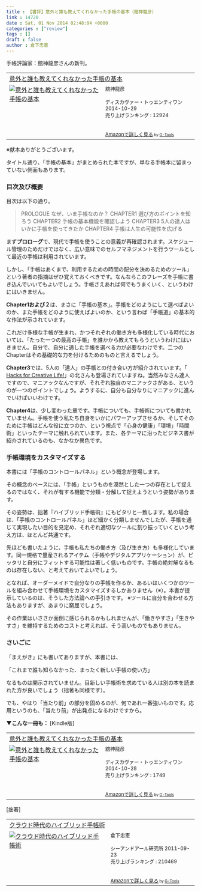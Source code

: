 ```yaml
---
title : 【書評】意外と誰も教えてくれなかった手帳の基本（館神龍彦）
link : 14720
date : Sat, 01 Nov 2014 02:48:04 +0000
categories : ["review"]
tags : []
draft : false
author : 倉下忠憲
---
```


手帳評論家：館神龍彦さんの新刊。

<table  border="0" cellpadding="5"><tr><td colspan="2"><a href="http://www.amazon.co.jp/%E6%84%8F%E5%A4%96%E3%81%A8%E8%AA%B0%E3%82%82%E6%95%99%E3%81%88%E3%81%A6%E3%81%8F%E3%82%8C%E3%81%AA%E3%81%8B%E3%81%A3%E3%81%9F%E6%89%8B%E5%B8%B3%E3%81%AE%E5%9F%BA%E6%9C%AC-%E8%88%98%E7%A5%9E%E9%BE%8D%E5%BD%A6/dp/4799315846%3FSubscriptionId%3D15SMZCTB9V8NGR2TW082%26tag%3Drashita1000-22%26linkCode%3Dxm2%26camp%3D2025%26creative%3D165953%26creativeASIN%3D4799315846" target="_blank">意外と誰も教えてくれなかった手帳の基本</a><img src="http://www.assoc-amazon.jp/e/ir?t=rashita1000-22&l=ur2&o=9" width="1" height="1" style="border: none;" alt="" /></td></tr><tr><td valign="top"><a href="http://www.amazon.co.jp/%E6%84%8F%E5%A4%96%E3%81%A8%E8%AA%B0%E3%82%82%E6%95%99%E3%81%88%E3%81%A6%E3%81%8F%E3%82%8C%E3%81%AA%E3%81%8B%E3%81%A3%E3%81%9F%E6%89%8B%E5%B8%B3%E3%81%AE%E5%9F%BA%E6%9C%AC-%E8%88%98%E7%A5%9E%E9%BE%8D%E5%BD%A6/dp/4799315846%3FSubscriptionId%3D15SMZCTB9V8NGR2TW082%26tag%3Drashita1000-22%26linkCode%3Dxm2%26camp%3D2025%26creative%3D165953%26creativeASIN%3D4799315846" target="_blank"><img src="http://ecx.images-amazon.com/images/I/51SbTnZI2NL._SL160_.jpg" border="0" alt="意外と誰も教えてくれなかった手帳の基本" /></a></td><td valign="top"><font size="-1">舘神龍彦 <br /><br />ディスカヴァー・トゥエンティワン  2014-10-29<br />売り上げランキング : 12924<br /><br /><br /><a href="http://www.amazon.co.jp/%E6%84%8F%E5%A4%96%E3%81%A8%E8%AA%B0%E3%82%82%E6%95%99%E3%81%88%E3%81%A6%E3%81%8F%E3%82%8C%E3%81%AA%E3%81%8B%E3%81%A3%E3%81%9F%E6%89%8B%E5%B8%B3%E3%81%AE%E5%9F%BA%E6%9C%AC-%E8%88%98%E7%A5%9E%E9%BE%8D%E5%BD%A6/dp/4799315846%3FSubscriptionId%3D15SMZCTB9V8NGR2TW082%26tag%3Drashita1000-22%26linkCode%3Dxm2%26camp%3D2025%26creative%3D165953%26creativeASIN%3D4799315846" target="_blank">Amazonで詳しく見る</a></font><font size="-2"> by <a href="http://www.goodpic.com/mt/aws/index.html" >G-Tools</a></font></td></tr></table>
※献本ありがとうございます。

タイトル通り、「手帳の基本」がまとめられた本ですが、単なる手帳本に留まっていない側面もあります。

<H3>目次及び概要</H3>

目次は以下の通り。

<blockquote>
PROLOGUE なぜ、いま手帳なのか？
CHAPTER1 選び方のポイントを知ろう
CHAPTER2 手帳の基本機能を確認しよう
CHAPTER3 5人の達人はいかに手帳を使ってきたか
CHAPTER4 手帳は人生の可能性を広げる
</blockquote>

まず<strong>プロローグ</strong>で、現代で手帳を使うことの意義が再確認されます。スケジュール管理のためだけではなく、広い意味でのセルフマネジメントを行うツールとして最近の手帳は利用されています。

しかし、「手帳はあくまで、利用するための時間の配分を決めるためのツール」という著者の指摘はぜひ覚えておくべきです。なんならこのフレーズを手帳に書き込んでいいてもよいでしょう。手帳さえあれば何でもうまくいく、というわけにはいきません。

<strong>Chapter1および２</strong>は、まさに「手帳の基本」。手帳をどのようにして選べばよいのか、また手帳をどのように使えばよいのか、という言わば「手帳道」の基本的な作法が示されています。

これだけ多様な手帳が生まれ、かつそれぞれの働き方も多様化している時代においては、「たった一つの最高の手帳」を誰かから教えてもらうというわけにはいきません。自分で、自分に適した手帳を選べる力が必要なわけです。二つのChapterはその基礎的な力を付けるためのものと言えるでしょう。

<strong>Chapter3</strong>では、5人の「達人」の手帳との付き合い方が紹介されています。「<a href="http://hacks.beck1240.com/" target="_blank"> Hacks for Creative Life!</a>」の北さんも登場されていますね。当然みなさん達人ですので、マニアックなんですが、それぞれ独自のマニアックさがある、というのが一つのポイントでしょう。ようするに、自分も自分なりにマニアックに進んでいけばいいわけです。

<strong>Chapter4</strong>は、少し変わった章です。手帳についても、手帳術についても書かれていません。手帳を使う私たち自身をいかにパワーアップさせるか、そしてそのために手帳はどんな役に立つのか、という視点で「心身の健康」「環境」「時間術」といったテーマに触れられています。また、各テーマに沿ったビジネス書が紹介されているのも、なかなか異色です。

<H3>手帳環境をカスタマイズする</H3>

本書には「手帳のコントロールパネル」という概念が登場します。

その概念のベースには、「手帳」というものを漠然とした一つの存在として捉えるのではなく、それが有する機能で分類・分解して捉えようという姿勢があります。

その姿勢は、拙著『ハイブリッド手帳術』にもピタリと一致します。私の場合は、「手帳のコントロールパネル」ほど細かく分類しませんでしたが、手帳を通じて実現したい目的を見定め、それぞれ適切なツールに割り振っていくという考え方は、ほとんど共通です。

先ほども書いたように、手帳も私たちの働き方（及び生き方）も多様化しています。同一規格で量産されるアイテム（手帳やデジタルアプリケーション）が、ピッタリと自分にフィットする可能性は著しく低いものです。手帳の絶対解なるものは存在しない、と考えておいてよいでしょう。

となれば、オーダーメイドで自分なりの手帳を作るか、あるいはいくつかのツールを組み合わせて手帳環境をカスタマイズするしかありません（※）。本書が提示しているのは、そうした方法論への手引きです。
※ツールに自分を合わせる方法もありますが、あまりに窮屈でしょう。

その作業はいささか面倒に感じられるかもしれませんが、「働きやすさ」「生きやすさ」を維持するためのコストと考えれば、そう高いものでもありません。

<H3>さいごに</H3>

「まえがき」にも書いてありますが、本書には、

「これまで誰も知らなかった、まったく新しい手帳の使い方」

なるものは開示されていません。目新しい手帳術を求めている人は別の本を読まれた方が良いでしょう（拙著も同様です）。

でも、やはり「当たり前」の部分を固めるのが、何であれ一番強いものです。応用というのも、「当たり前」が出発点になるわけですから。

<strong>▼こんな一冊も：</strong>
[Kindle版]

<table  border="0" cellpadding="5"><tr><td colspan="2"><a href="http://www.amazon.co.jp/%E6%84%8F%E5%A4%96%E3%81%A8%E8%AA%B0%E3%82%82%E6%95%99%E3%81%88%E3%81%A6%E3%81%8F%E3%82%8C%E3%81%AA%E3%81%8B%E3%81%A3%E3%81%9F%E6%89%8B%E5%B8%B3%E3%81%AE%E5%9F%BA%E6%9C%AC-%E8%88%98%E7%A5%9E%E9%BE%8D%E5%BD%A6-ebook/dp/B00OZNWUXS%3FSubscriptionId%3D15SMZCTB9V8NGR2TW082%26tag%3Drashita1000-22%26linkCode%3Dxm2%26camp%3D2025%26creative%3D165953%26creativeASIN%3DB00OZNWUXS" target="_blank">意外と誰も教えてくれなかった手帳の基本</a><img src="http://www.assoc-amazon.jp/e/ir?t=rashita1000-22&l=ur2&o=9" width="1" height="1" style="border: none;" alt="" /></td></tr><tr><td valign="top"><a href="http://www.amazon.co.jp/%E6%84%8F%E5%A4%96%E3%81%A8%E8%AA%B0%E3%82%82%E6%95%99%E3%81%88%E3%81%A6%E3%81%8F%E3%82%8C%E3%81%AA%E3%81%8B%E3%81%A3%E3%81%9F%E6%89%8B%E5%B8%B3%E3%81%AE%E5%9F%BA%E6%9C%AC-%E8%88%98%E7%A5%9E%E9%BE%8D%E5%BD%A6-ebook/dp/B00OZNWUXS%3FSubscriptionId%3D15SMZCTB9V8NGR2TW082%26tag%3Drashita1000-22%26linkCode%3Dxm2%26camp%3D2025%26creative%3D165953%26creativeASIN%3DB00OZNWUXS" target="_blank"><img src="http://ecx.images-amazon.com/images/I/51SbTnZI2NL._SL160_.jpg" border="0" alt="意外と誰も教えてくれなかった手帳の基本" /></a></td><td valign="top"><font size="-1">舘神龍彦 <br /><br />ディスカヴァー・トゥエンティワン  2014-10-28<br />売り上げランキング : 1749<br /><br /><br /><a href="http://www.amazon.co.jp/%E6%84%8F%E5%A4%96%E3%81%A8%E8%AA%B0%E3%82%82%E6%95%99%E3%81%88%E3%81%A6%E3%81%8F%E3%82%8C%E3%81%AA%E3%81%8B%E3%81%A3%E3%81%9F%E6%89%8B%E5%B8%B3%E3%81%AE%E5%9F%BA%E6%9C%AC-%E8%88%98%E7%A5%9E%E9%BE%8D%E5%BD%A6-ebook/dp/B00OZNWUXS%3FSubscriptionId%3D15SMZCTB9V8NGR2TW082%26tag%3Drashita1000-22%26linkCode%3Dxm2%26camp%3D2025%26creative%3D165953%26creativeASIN%3DB00OZNWUXS" target="_blank">Amazonで詳しく見る</a></font><font size="-2"> by <a href="http://www.goodpic.com/mt/aws/index.html" >G-Tools</a></font></td></tr></table>

[拙著]

<table  border="0" cellpadding="5"><tr><td colspan="2"><a href="http://www.amazon.co.jp/%E3%82%AF%E3%83%A9%E3%82%A6%E3%83%89%E6%99%82%E4%BB%A3%E3%81%AE%E3%83%8F%E3%82%A4%E3%83%96%E3%83%AA%E3%83%83%E3%83%89%E6%89%8B%E5%B8%B3%E8%A1%93-%E5%80%89%E4%B8%8B%E5%BF%A0%E6%86%B2/dp/4863540914%3FSubscriptionId%3D15SMZCTB9V8NGR2TW082%26tag%3Drashita1000-22%26linkCode%3Dxm2%26camp%3D2025%26creative%3D165953%26creativeASIN%3D4863540914" target="_blank">クラウド時代のハイブリッド手帳術</a><img src="http://www.assoc-amazon.jp/e/ir?t=rashita1000-22&l=ur2&o=9" width="1" height="1" style="border: none;" alt="" /></td></tr><tr><td valign="top"><a href="http://www.amazon.co.jp/%E3%82%AF%E3%83%A9%E3%82%A6%E3%83%89%E6%99%82%E4%BB%A3%E3%81%AE%E3%83%8F%E3%82%A4%E3%83%96%E3%83%AA%E3%83%83%E3%83%89%E6%89%8B%E5%B8%B3%E8%A1%93-%E5%80%89%E4%B8%8B%E5%BF%A0%E6%86%B2/dp/4863540914%3FSubscriptionId%3D15SMZCTB9V8NGR2TW082%26tag%3Drashita1000-22%26linkCode%3Dxm2%26camp%3D2025%26creative%3D165953%26creativeASIN%3D4863540914" target="_blank"><img src="http://ecx.images-amazon.com/images/I/51f4RT2URdL._SL160_.jpg" border="0" alt="クラウド時代のハイブリッド手帳術" /></a></td><td valign="top"><font size="-1">倉下忠憲 <br /><br />シーアンドアール研究所  2011-09-23<br />売り上げランキング : 210469<br /><br /><br /><a href="http://www.amazon.co.jp/%E3%82%AF%E3%83%A9%E3%82%A6%E3%83%89%E6%99%82%E4%BB%A3%E3%81%AE%E3%83%8F%E3%82%A4%E3%83%96%E3%83%AA%E3%83%83%E3%83%89%E6%89%8B%E5%B8%B3%E8%A1%93-%E5%80%89%E4%B8%8B%E5%BF%A0%E6%86%B2/dp/4863540914%3FSubscriptionId%3D15SMZCTB9V8NGR2TW082%26tag%3Drashita1000-22%26linkCode%3Dxm2%26camp%3D2025%26creative%3D165953%26creativeASIN%3D4863540914" target="_blank">Amazonで詳しく見る</a></font><font size="-2"> by <a href="http://www.goodpic.com/mt/aws/index.html" >G-Tools</a></font></td></tr></table>
